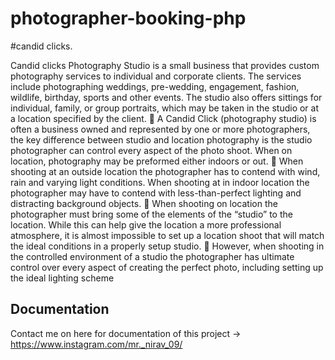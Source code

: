 # photographer-booking-php
#candid clicks.

Candid clicks Photography Studio is a small business that provides custom photography services to individual and corporate clients. The services include photographing weddings, pre-wedding, engagement, fashion, wildlife, birthday, sports and other events. The studio also offers sittings for individual, family, or group portraits, which may be taken in the studio or at a location specified by the client.  A Candid Click (photography studio) is often a business owned and represented by one or more photographers, the key difference between studio and location photography is the studio photographer can control every aspect of the photo shoot. When on location, photography may be preformed either indoors or out.  When shooting at an outside location the photographer has to contend with wind, rain and varying light conditions. When shooting at in indoor location the photographer may have to contend with less-than-perfect lighting and distracting background objects.  When shooting on location the photographer must bring some of the elements of the “studio” to the location. While this can help give the location a more professional atmosphere, it is almost impossible to set up a location shoot that will match the ideal conditions in a properly setup studio.  However, when shooting in the controlled environment of a studio the photographer has ultimate control over every aspect of creating the perfect photo, including setting up the ideal lighting scheme

## Documentation
Contact me on here for documentation of this project -> https://www.instagram.com/mr._nirav_09/
